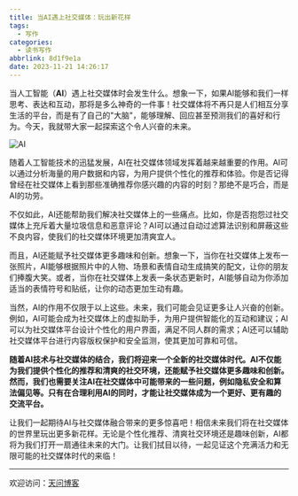 ```yaml
---
title: 当AI遇上社交媒体：玩出新花样
tags:
  - 写作
categories:
  - 读书写作
abbrlink: 8d1f9e1a
date: 2023-11-21 14:26:17
---
```


当人工智能（**AI**）遇上社交媒体时会发生什么。想象一下，如果AI能够和我们一样思考、表达和互动，那将是多么神奇的一件事！社交媒体将不再只是人们相互分享生活的平台，而是有了自己的"大脑"，能够理解、回应甚至预测我们的喜好和行为。今天，我就带大家一起探索这个令人兴奋的未来。

![AI](https://tiven.cn/static/img/ai-01-Z0zxt4Wl.jpg)

<!-- more -->

随着人工智能技术的迅猛发展，AI在社交媒体领域发挥着越来越重要的作用。AI可以通过分析海量的用户数据和内容，为用户提供个性化的推荐和体验。你是否记得曾经在社交媒体上看到那些准确推荐你感兴趣的内容的时刻？那绝不是巧合，而是AI的功劳。

不仅如此，AI还能帮助我们解决社交媒体上的一些痛点。比如，你是否抱怨过社交媒体上充斥着大量垃圾信息和恶意评论？AI可以通过自动过滤算法识别和屏蔽这些不良内容，使我们的社交媒体环境更加清爽宜人。

而且，AI还能赋予社交媒体更多趣味和创新。想象一下，当你在社交媒体上发布一张照片，AI能够根据照片中的人物、场景和表情自动生成搞笑的配文，让你的朋友们捧腹大笑。或者，当你在社交媒体上发表一条状态更新时，AI能够自动为你添加适当的表情符号和贴纸，让你的动态更加生动有趣。

当然，AI的作用不仅限于以上这些。未来，我们可能会见证更多让人兴奋的创新。例如，AI可能会成为社交媒体上的虚拟助手，为用户提供智能化的互动和建议；AI可以为社交媒体平台设计个性化的用户界面，满足不同人群的需求；AI还可以辅助社交媒体平台进行内容版权保护和安全监测，使其更加可靠和可信。

**随着AI技术与社交媒体的结合，我们将迎来一个全新的社交媒体时代。AI不仅能为我们提供个性化的推荐和清爽的社交环境，还能赋予社交媒体更多趣味和创新。然而，我们也需要关注AI在社交媒体中可能带来的一些问题，例如隐私安全和算法偏见等。只有在合理利用AI的同时，才能让社交媒体成为一个更好、更有趣的交流平台。**

让我们一起期待AI与社交媒体融合带来的更多惊喜吧！相信未来我们将在社交媒体的世界里玩出更多新花样。无论是个性化推荐、清爽社交环境还是趣味创新，AI都将为我们打开一扇通往未来的大门。让我们拭目以待，一起见证这个充满活力和无限可能的社交媒体时代的来临！

---

欢迎访问：[天问博客](https://tiven.cn/p/8d1f9e1a/ "天问博客-专注于大前端技术")

